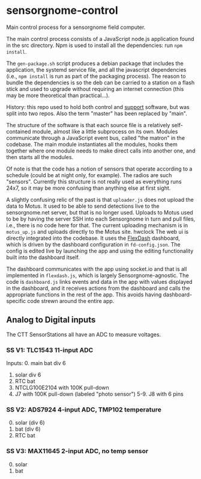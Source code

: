 sensorgnome-control
===================

Main control process for a sensorgnome field computer.

The main control process consists of a JavaScript node.js application found in the src
directory. Npm is used to install all the dependencies: run `npm install`.

The `gen-package.sh` script produces a debian package that includes the application, the
systemd service file, and all the javascript dependencies (i.e., `npm install` is run as part
of the packaging process). The reason to bundle the dependencies is so the deb can be carried to
a station on a flash stick and used to upgrade without requiring an internet connection
(this may be more theoretical than practical...).

History: this repo used to hold both control and
[support](https://github.com/sensorgnome-org/sensorgnome-support)
software, but was split into two repos.
Also the term "master" has been replaced by "main".

The structure of the software is that each source file is a relatively self-contained module,
almost like a little subprocess on its own.
Modules communicate through a JavaScript event bus, called "the matron" in the codebase.
The main module instantiates all the modules, hooks them together where one module needs to
make direct calls into another one, and then starts all the modules.

Of note is that the code has a notion of sensors that operate according to a schedule (could be
at night only, for example). The radios are such "sensors". Currently this structure is not
really used as everything runs 24x7, so it may be more confusing than anything else at first sight.

A slightly confusing relic of the past is that `uploader.js` does not upload the data to Motus.
It used to be able to send detections live to the sensorgnome.net server, but that is no longer
used. Uploads to Motus used to be by having the server SSH into each Sensorgnome in turn and pull
files, i.e., there is no code here for that. The current uploading mechanism is in `motus_up.js`
and uploads directly to the Motus site.
hwclock
The web ui is directly integrated into the codebase.
It uses the [FlexDash](https://github.com/flexdash/flexdash) dashboard, which is driven by
the dashboard configuration in `fd-config.json`. The config is edited live by launching the app
and using the editing functionality built into the dashboard itself.

The dashboard communicates with the app using socket.io and that is all implemented in
`flexdash.js`, which is largely Sensorgnome-agnostic. The code is `dashboard.js` links
events and data in the app with values displayed in the dashboard, and it receives actions from
the dashboard and calls the appropriate functions in the rest of the app.
This avoids having dashboard-specific code strewn around the entire app.

## Analog to Digital inputs

The CTT SensorStations all have an ADC to measure voltages.

### SS V1: TLC1543 11-input ADC

Inputs:
0. main bat div 6
1. solar div 6
2. RTC bat
3. NTCLG100E2104 with 100K pull-down
4. J7 with 100K pull-down (labeled "photo sensor")
5-9. J8 with 6 pins

### SS V2: ADS7924 4-input ADC, TMP102 temperature

0. solar (div 6)
1. bat (div 6)
2. RTC bat

### SS V3: MAX11645 2-input ADC, no temp sensor

0. solar
1. bat
